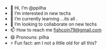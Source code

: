 - 👋 Hi, I’m @ppilha
- 👀 I’m interested in new techs 
- 🌱 I’m currently learning ...its all .
- 💞️ I’m looking to collaborate on new techs 
- 📫 How to reach me fishcoin79@gmail.com
- 😄 Pronouns: pilha
- ⚡ Fun fact: am I not a little old for all this?

<!---
ppilha/ppilha is a ✨ special ✨ repository because its `README.md` (this file) appears on your GitHub profile.
You can click the Preview link to take a look at your changes.
--->
